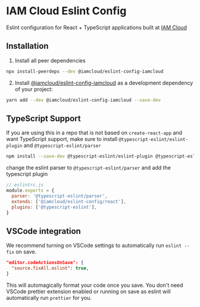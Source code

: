 # IAM Cloud Eslint Config

Eslint configuration for React + TypeScript applications built at [IAM Cloud](https://www.iamcloud.com/)

## Installation

1. Install all peer dependencies

```sh
npx install-peerdeps --dev @iamcloud/eslint-config-iamcloud
```

2. Install [@iamcloud/eslint-config-iamcloud](https://github.com/iam-cloud/eslint-config-iamcloud) as a development dependency of your project:

```sh
yarn add --dev @iamcloud/eslint-config-iamcloud --save-dev
```

## TypeScript Support

If you are using this in a repo that is not based on `create-react-app` and want TypeScript support, make sure to install `@typescript-eslint/eslint-plugin` and `@typescript-eslint/parser`

```sh
npm install --save-dev @typescript-eslint/eslint-plugin @typescript-eslint/parser
```

change the eslint parser to `@typescript-eslint/parser` and add the typescript plugin

```js
// eslintrc.js
module.exports = {
  parser: '@typescript-eslint/parser',
  extends: ['@iamcloud/eslint-config/react'],
  plugins: ['@typescript-eslint'],
} 
```

## VSCode integration

We recommend turning on VSCode settings to automatically run `eslint --fix` on save.

```json
"editor.codeActionsOnSave": {
  "source.fixAll.eslint": true,
}
```

This will automagically format your code once you save. You don't need VSCode prettier extension enabled or running on save as eslint will automatically run `prettier` for you.
